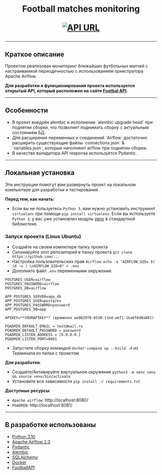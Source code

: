 <h1 align="center">Football matches monitoring

[![API URL](https://lh3.googleusercontent.com/yu4XcUAnsY8nnov3l6rSZBKELkc5mEGlL5I4n4b1SX3SDH209XEJGP2CN2Pg9VpIbl0=s180)](https://sportdataapi.com/football-soccer-api/) 
</h1>

***

## Краткое описание

Проектом реализован мониторинг ближайших футбольных матчей с настраиваемой периодичностью с использованием оркестратора Apache Airflow.


**Для разработки и функционирования проекта используется открытый API, который расположен на сайте [Footbal API](https://sportdataapi.com/football-soccer-api/).**

***


## Особенности
<ul>
	<li>В проект внедрён alembic и исполнение `alembic upgrade head` при поднятии сборки, что позволяет поднимать сборку с актуальным состоянием БД.
	<li>Для расширения переменных и соединений `Airflow` достаточно расширить существующие файлы `connections.json` & `variables.json`, которые наполняют airflow при поднятии сборки.
	<li>В качестве валидатора API response используется Pydantic.
	</li>
</ul>

***

## Локальная установка
Эти инструкции помогут вам развернуть проект на локальном компьютере для разработки и тестирования

**Перед тем, как начать:**
- Если вы не пользуетесь `Python 3`, вам нужно установить инструмент `virtualenv` при помощи `pip install virtualenv`. 
Если вы используете `Python 3`, у вас уже установлен модуль [venv](https://docs.python.org/3/library/venv.html) в стандартной библиотеке.


### Запуск проекта (Linux Ubuntu)

- Создайте на своем компютере папку проекта
- Склонируйте этот репозиторий в папку проекта `git clone https://github.com/...`
- Настройка пользовательских прав `Airflow`: `echo -e "AIRFLOW_UID= $( id -u ) \nAIRFLOW_GID=0" > .env`
- Дополните файл `.env` переменными окружения:
```
POSTGRES_USER=airflow
POSTGRES_PASSWORD=airflow
POSTGRES_DB=airflow

APP_POSTGRES_SERVER=app_db
APP_POSTGRES_USER=postgres
APP_POSTGRES_PASSWORD=password
APP_POSTGRES_DB=app

APIKEY=**YOURAPIKEY** (временно ae9829f0-8530-11ed-aef1-1ba6f6d0a081)

PGADMIN_DEFAULT_EMAIL = test@mail.ru
PGADMIN_DEFAULT_PASSWORD = password
PGADMIN_LISTEN_ADDRESS = [0.0.0.0.]
PGADMIN_LISTEN_PORT=8081
```
- Запустите сборку командой `docker-compose up --build -d` из Терминала из папки с проектом 

**Для разработки**:
- Создайте/Активируйте виртуальное окружение `python3 -m venv venv && source venv/bin/activate`
- Установите все зависимости `pip install -r requirements.txt`


**Доступные ресурсы**:
- `Apache airflow`: http://localhost:8080/
- `PGADMIN`: http://localhost:8081/

***

## В разработке использованы

- [Python 3.10](https://www.python.org/)
- [Apache Airflow 2.3](https://airflow.apache.org/)
- [Pydantic](https://docs.pydantic.dev/)
- [Alembic](https://alembic.sqlalchemy.org/en/latest/)
- [SQLAlchemy](https://www.sqlalchemy.org/)
- [Docker](https://www.docker.com/)
- [FootballAPI](https://sportdataapi.com/football-soccer-api/)
